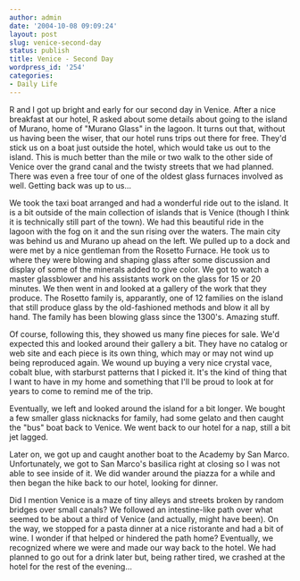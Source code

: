```yaml
---
author: admin
date: '2004-10-08 09:09:24'
layout: post
slug: venice-second-day
status: publish
title: Venice - Second Day
wordpress_id: '254'
categories:
- Daily Life
---
```

R and I got up bright and early for our second day in Venice. After a nice breakfast at our hotel, R asked about some details about going to the island of Murano, home of "Murano Glass" in the lagoon. It turns out that, without us having been the wiser, that our hotel runs trips out there for free. They'd stick us on a boat just outside the hotel, which would take us out to the island. This is much better than the mile or two walk to the other side of Venice over the grand canal and the twisty streets that we had planned. There was even a free tour of one of the oldest glass furnaces involved as well. Getting back was up to us...

We took the taxi boat arranged and had a wonderful ride out to the island. It is a bit outside of the main collection of islands that is Venice (though I think it is technically still part of the town). We had this beautiful ride in the lagoon with the fog on it and the sun rising over the waters. The main city was behind us and Murano up ahead on the left. We pulled up to a dock and were met by a nice gentleman from the Rosetto Furnace. He took us to where they were blowing and shaping glass after some discussion and display of some of the minerals added to give color. We got to watch a master glassblower and his assistants work on the glass for 15 or 20 minutes. We then went in and looked at a gallery of the work that they produce. The Rosetto family is, apparantly, one of 12 families on the island that still produce glass by the old-fashioned methods and blow it all by hand. The family has been blowing glass since the 1300's. Amazing stuff.

Of course, following this, they showed us many fine pieces for sale. We'd expected this and looked around their gallery a bit. They have no catalog or web site and each piece is its own thing, which may or may not wind up being reproduced again. We wound up buying a very nice crystal vace, cobalt blue, with starburst patterns that I picked it. It's the kind of thing that I want to have in my home and something that I'll be proud to look at for years to come to remind me of the trip. 

Eventually, we left and looked around the island for a bit longer. We bought a few smaller glass nicknacks for family, had some gelato and then caught the "bus" boat back to Venice. We went back to our hotel for a nap, still a bit jet lagged.

Later on, we got up and caught another boat to the Academy by San Marco. Unfortunately, we got to San Marco's basilica right at closing so I was not able to see inside of it. We did wander around the piazza for a while and then began the hike back to our hotel, looking for dinner. 

Did I mention Venice is a maze of tiny alleys and streets broken by random bridges over small canals? We followed an intestine-like path over what seemed to be about a third of Venice (and actually, might have been). On the way, we stopped for a pasta dinner at a nice ristorante and had a bit of wine. I wonder if that helped or hindered the path home? Eventually, we recognized where we were and made our way back to the hotel. We had planned to go out for a drink later but, being rather tired, we crashed at the hotel for the rest of the evening...
